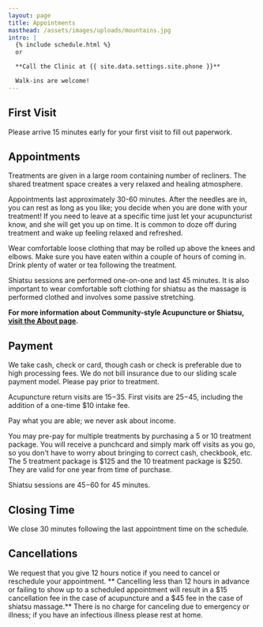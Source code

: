 ```yaml
---
layout: page
title: Appointments
masthead: /assets/images/uploads/mountains.jpg
intro: |
  {% include schedule.html %}
  or

  **Call the Clinic at {{ site.data.settings.site.phone }}**

  Walk-ins are welcome!
---
```

## First Visit

Please arrive 15 minutes early for your first visit to fill out paperwork.

## Appointments

Treatments are given in a large room containing number of recliners. The shared treatment space creates a very relaxed and healing atmosphere.

Appointments last approximately 30-60 minutes. After the needles are in, you can rest as long as you like; you decide when you are done with your treatment! If you need to leave at a specific time just let your acupuncturist know, and she will get you up on time. It is common to doze off during treatment and wake up feeling relaxed and refreshed.

Wear comfortable loose clothing that may be rolled up above the knees and elbows. Make sure you have eaten within a couple of hours of coming in. Drink plenty of water or tea following the treatment.

Shiatsu sessions are performed one-on-one and last 45 minutes.  It is also important to wear comfortable soft clothing for shiatsu as the massage is performed clothed and involves some passive stretching.

**For more information about Community-style Acupuncture or Shiatsu, [visit the About page](/about/).**

## Payment

We take cash, check or card, though cash or check is preferable due to high processing fees. We do not bill insurance due to our sliding scale payment model. Please pay prior to treatment. 

Acupuncture return visits are $15-$35. First visits are $25-$45, including the addition of a one-time $10 intake fee.  

Pay what you are able; we never ask about income.

You may pre-pay for multiple treatments by purchasing a 5 or 10 treatment package.  You will receive a punchcard and simply mark off visits as you go, so you don't have to worry about bringing to correct cash, checkbook, etc.  The 5 treatment package is $125 and the 10 treatment package is $250.  They are valid for one year from time of purchase.

Shiatsu sessions are $45-$60 for 45 minutes.

## Closing Time

We close 30 minutes following the last appointment time on the schedule.

## Cancellations

We request that you give 12 hours notice if you need to cancel or reschedule your appointment. ** Cancelling less than 12 hours in advance or failing to show up to a scheduled appointment will result in a $15 cancellation fee in the case of acupuncture and a $45 fee in the case of shiatsu massage.** There is no charge for canceling due to emergency or illness; if you have an infectious illness please rest at home.
